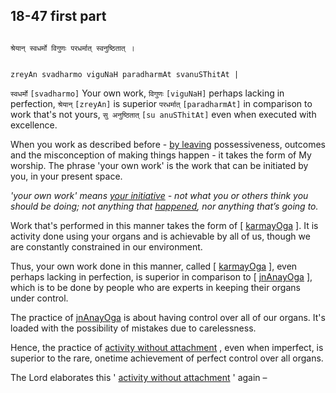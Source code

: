 ## 18-47 first part


```shloka-sa

श्रेयान् स्वधर्मो विगुणः परधर्मात् स्वनुष्ठितात् ।

```
```shloka-sa-hk

zreyAn svadharmo viguNaH paradharmAt svanuSThitAt |

```
`स्वधर्मो` `[svadharmo]` Your own work, `विगुणः` `[viguNaH]` perhaps lacking in perfection, `श्रेयान्` `[zreyAn]` is superior `परधर्मात्` `[paradharmAt]` in comparison to work that's not yours, `सु अनुष्ठितात्` `[su anuSThitAt]` even when executed with excellence.

When you work as described before - 
[by leaving](letting_go)
 possessiveness, outcomes and the misconception of making things happen - it takes the form of My worship. The phrase 'your own work' is the work that can be initiated by you, in your present space.

_'your own work' means [your initiative](13-20.md#intention_initiation) - not what you or others think you should be doing; not anything that [happened](14-19.md#happenings), nor anything that’s going to._

Work that's performed in this manner takes the form of [
[karmayOga](karmayOga_a_defn)
]. It is activity done using your organs and is achievable by all of us, though we are constantly constrained in our environment.

Thus, your own work done in this manner, called [
[karmayOga](karmayOga_a_defn)
], even perhaps lacking in perfection, is superior in comparison to [
[jnAnayOga](jnAnayOga_a_defn)
], which is to be done by people who are experts in keeping their organs under control. 

The practice of 
[jnAnayOga](jnAnayOga_a_defn)
 is about having control over all of our organs. It's loaded with the possibility of mistakes due to carelessness. 

Hence, the practice of 
[activity without attachment](karmayOga_a_defn)
, even when imperfect, is superior to the rare, onetime achievement of perfect control over all organs.

The Lord elaborates this '
[activity without attachment](karmayOga_a_defn)
' again –


